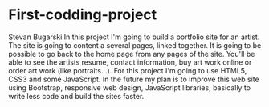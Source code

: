 # First-codding-project
Stevan Bugarski
In this project I'm going to build a portfolio site for an artist. The site is going to content a several pages, linked together.
It is going to be possible to go back to the home page from any pages of the site.
You'll be able to see the artists resume, contact information, buy art work online or order art work (like portraits...).
For this project I'm going to use HTML5, CSS3 and some JavaScript.
In the future my plan is to improve this web site using Bootstrap, responsive web design, JavaScript libraries, basically to write less code and build the sites faster.
